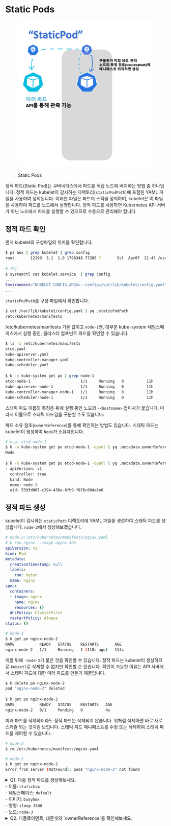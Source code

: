 # Static Pods
<figure><img src="../../.gitbook/assets/cka/storage/static-pods.jpeg" alt=""><figcaption><p>Static Pods</p></figcaption></figure>

정적 파드(Static Pod)는 쿠버네티스에서 파드를 직접 노드에 배치하는 방법 중 하나입니다. 정적 파드는 kubelet이 감시하는 디렉토리(`staticPodPath`)에 포함된 YAML 파일을 사용하여 정의됩니다. 이러한 파일은 파드의 스펙을 정의하며, kubelet은 이 파일을 사용하여 파드를 노드에서 실행합니다. 정적 파드를 사용하면 Kubernetes API 서버가 아닌 노드에서 파드를 실행할 수 있으므로 수동으로 관리해야 합니다.

## 정적 파드 확인
먼저 kubelet의 구성파일의 위치를 확인합니다.

```sh
$ ps aux | grep kubelet | grep config
root       12190  3.1  1.9 1796348 77208 ?       Ssl  Apr07  21:45 /usr/bin/kubelet --bootstrap-kubeconfig=/etc/kubernetes/bootstrap-kubelet.conf --kubeconfig=/etc/kubernetes/kubelet.conf --config=/var/lib/kubelet/config.yaml --container-runtime-endpoint=unix:///var/run/containerd/containerd.sock --pod-infra-container-image=registry.k8s.io/pause:3.9 --container-runtime remote --container-runtime-endpoint unix:///run/containerd/containerd.sock

# 또는
$ systemctl cat kubelet.service  | grep config
...
Environment="KUBELET_CONFIG_ARGS=--config=/var/lib/kubelet/config.yaml"
...
```

`staticPodPath`를 구성 파일에서 확인합니다.
```sh
$ cat /var/lib/kubelet/config.yaml | yq .staticPodPath
/etc/kubernetes/manifests
```

/etc/kubernetes/manifests 기본 값이고 `node-1`엔, 대부분 kube-system 네임스페이스에서 실행 중인, 클러스터 컴포넌트 파드를 확인할 수 있습니다.

```sh
$ ls -1 /etc/kubernetes/manifests
etcd.yaml
kube-apiserver.yaml
kube-controller-manager.yaml
kube-scheduler.yaml

$ k -n kube-system get po | grep node-1
etcd-node-1                      1/1     Running   0          11h
kube-apiserver-node-1            1/1     Running   0          11h
kube-controller-manager-node-1   1/1     Running   0          11h
kube-scheduler-node-1            1/1     Running   0          11h
```

스태틱 파드 이름의 특징은 뒤에 실행 중인 노드의 `-<hostname>` 접미사가 붙습니다. 따라서 이름으로 스태틱 파드임을 구분할 수도 있습니다.

파드 소유 참조(`ownerReference`)를 통해 확인하는 방법도 있습니다. 스태틱 파드는 kubelet이 생성하여 `Node`가 소유자입니다.

```sh
# e.g. etcd-node-1
$ k -n kube-system get po etcd-node-1 -oyaml | yq .metadata.ownerReferences[0].kind
Node

$ k -n kube-system get po etcd-node-1 -oyaml | yq .metadata.ownerReferences
- apiVersion: v1
  controller: true
  kind: Node
  name: node-1
  uid: 5393d007-c294-438a-8fb9-f876c094e8e6
```

## 정적 파드 생성
kubelet이 감시하는 `staticPath` 디렉토리에 YAML 파일을 생성하여 스태틱 파드를 생성합니다. `node-2`에서 생성해보겠습니다.

```yaml
# node-2:/etc/kubernetes/manifests/nginx.yaml
# k run nginx --image nginx $do
apiVersion: v1
kind: Pod
metadata:
  creationTimestamp: null
  labels:
    run: nginx
  name: nginx
spec:
  containers:
  - image: nginx
    name: nginx
    resources: {}
  dnsPolicy: ClusterFirst
  restartPolicy: Always
status: {}
```

```sh
# node-1
$ k get po nginx-node-2
NAME           READY   STATUS    RESTARTS       AGE
nginx-node-2   1/1     Running   1 (118s ago)   114s
```

이름 뒤에 `-node-2`가 붙은 것을 확인할 수 있습니다. 정적 파드는 kubelet이 생성하므로 `kubectl`로 삭제할 수 없지만 확인할 순 있습니다. 확인이 가능한 이유는 API 서버에서 스태틱 파드에 대한 미러 파드를 만들기 때문입니다.

```sh
$ k delete po nginx-node-2
pod "nginx-node-2" deleted

$ k get po nginx-node-2
NAME           READY   STATUS    RESTARTS   AGE
nginx-node-2   0/1     Pending   0          4s
```

미러 파드를 삭제하더라도 정적 파드는 삭제되지 않습니다. 위처럼 삭제하면 바로 새로 스케쥴 되는 것처럼 보입니다. 스태틱 파드 매니페스트를 수정 또는 삭제하여 스태틱 파드를 제어할 수 있습니다.


```sh
# node-2
$ rm /etc/kubernetes/manifests/nginx.yaml
```

```sh
# node-1
$ k get po nginx-node-2
Error from server (NotFound): pods "nginx-node-2" not found
```

<details>
<summary>Q1. 다음 정적 파드를 생성해보세요.
<br> - 이름: <code>staticbox</code>
<br> - 네임스페이스: <code>default</code>
<br> - 이미지: <code>busybox</code>
<br> - 명령: <code>sleep 3600</code>
<br> - 노드: <code>node-3</code>
</summary>

```yaml
# node-3:/etc/kubernetes/manifests/staticbox.yaml
apiVersion: v1
kind: Pod
metadata:
  name: staticbox
  namespace: default
spec:
  containers:
  - name: staticbox
    image: busybox
    command: ["sleep", "3600"]
```
</details>

<details>
<summary>Q2. 디플로이먼트, 대몬셋의 `ownerReference`를 확인해보세요.</summary>

```sh
# Deployment: kube-system/coredns
$ k get deploy -A
...
kube-system          coredns                                           2/2     2            2           11h

$ k -n kube-system get deploy coredns -oyaml | yq .spec.template.metadata.labels
k8s-app: kube-dns

$ k -n kube-system get po -l k8s-app=kube-dns
NAME                       READY   STATUS    RESTARTS   AGE
coredns-787d4945fb-cm6nd   1/1     Running   0          11h
coredns-787d4945fb-fbbhf   1/1     Running   0          11h

$ k -n kube-system get po coredns-787d4945fb-cm6nd -oyaml | yq .metadata.ownerReferences
- apiVersion: apps/v1
  blockOwnerDeletion: true
  controller: true
  kind: ReplicaSet
  name: coredns-787d4945fb
  uid: a0599fce-4c90-432a-8880-f10daf0d0205
```

```sh
# DaemonSet: kube-system/kube-proxy
$ k get ds -A
...
kube-system     kube-proxy        3         3         3       3            3           kubernetes.io/os=linux   11h

$ k -n kube-system get ds kube-proxy -oyaml | yq .spec.template.metadata.labels
k8s-app: kube-proxy

$ k -n kube-system get po -l k8s-app=kube-proxy
NAME               READY   STATUS    RESTARTS   AGE
kube-proxy-9gdm8   1/1     Running   0          10h
kube-proxy-tqkdz   1/1     Running   0          10h
kube-proxy-zx8q9   1/1     Running   0          10h

$ k -n kube-system get po kube-proxy-9gdm8 -oyaml | yq .metadata.ownerReferences
- apiVersion: apps/v1
  blockOwnerDeletion: true
  controller: true
  kind: DaemonSet
  name: kube-proxy
  uid: 4473a683-26e1-4446-8988-7d028017e2c8
```

</details>
